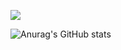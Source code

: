 <a href="https://42seoul.kr/seoul42/contents/view?contentsNo=13&level=2&menuNo=28&gclid=Cj0KCQjwvO2IBhCzARIsALw3ASrP3eP0Zqr2LX1VttluGowW-C6mB0xcDhJIGJ2JXMl8SNZToqBiBPgaAqOkEALw_wcB" target="_blank"><img src="/뱃지레이블-배경색?style=뱃지모양&logo=42&logoColor=#000000"/></a>

![Anurag's GitHub stats](https://github-readme-stats.vercel.app/api?username=chanhohan&show_icons=true&theme=radical)
